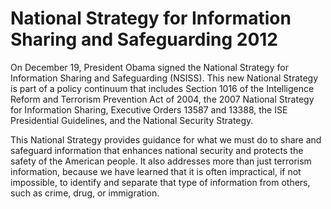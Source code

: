 National Strategy for Information Sharing and Safeguarding 2012
======================

On December 19, President Obama signed the National Strategy for Information Sharing and Safeguarding (NSISS). This new National Strategy is part of a policy continuum that includes Section 1016 of the Intelligence Reform and Terrorism Prevention Act of 2004, the 2007 National Strategy for Information Sharing, Executive Orders 13587 and 13388, the ISE Presidential Guidelines, and the National Security Strategy.

This National Strategy provides guidance for what we must do to share and safeguard information that enhances national security and protects the safety of the American people. It also addresses more than just terrorism information, because we have learned that it is often impractical, if not impossible, to identify and separate that type of information from others, such as crime, drug, or immigration.
